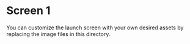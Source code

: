 # Screen 1

You can customize the launch screen with your own desired assets by replacing the image files in this directory.
